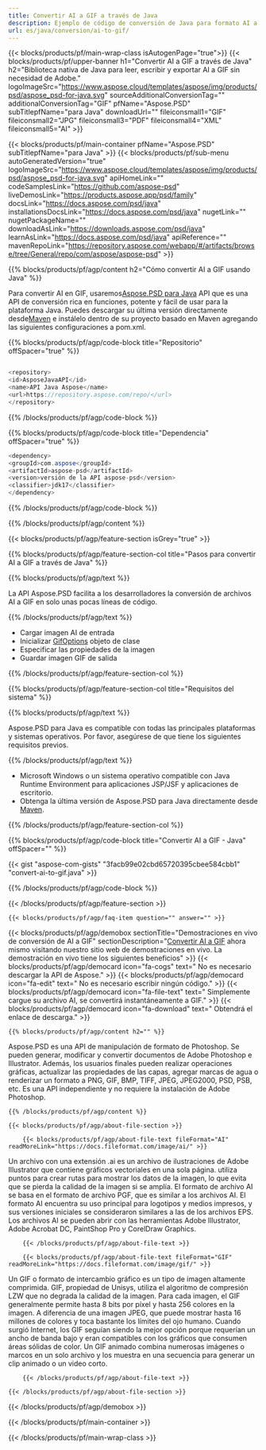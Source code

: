 ```yaml
---
title: Convertir AI a GIF a través de Java
description: Ejemplo de código de conversión de Java para formato AI a archivo GIF. Utilice este código de ejemplo para convertir AI a GIF dentro de cualquier aplicación basada en Web o Java de escritorio.
url: es/java/conversion/ai-to-gif/
---
```


{{< blocks/products/pf/main-wrap-class isAutogenPage="true">}}
{{< blocks/products/pf/upper-banner h1="Convertir AI a GIF a través de Java" h2="Biblioteca nativa de Java para leer, escribir y exportar AI a GIF sin necesidad de Adobe." logoImageSrc="https://www.aspose.cloud/templates/aspose/img/products/psd/aspose_psd-for-java.svg" sourceAdditionalConversionTag="" additionalConversionTag="GIF" pfName="Aspose.PSD" subTitlepfName="para Java" downloadUrl="" fileiconsmall1="GIF" fileiconsmall2="JPG" fileiconsmall3="PDF" fileiconsmall4="XML" fileiconsmall5="AI" >}}

{{< blocks/products/pf/main-container pfName="Aspose.PSD" subTitlepfName="para Java" >}}
{{< blocks/products/pf/sub-menu autoGeneratedVersion="true" logoImageSrc="https://www.aspose.cloud/templates/aspose/img/products/psd/aspose_psd-for-java.svg" apiHomeLink="" codeSamplesLink="https://github.com/aspose-psd" liveDemosLink="https://products.aspose.app/psd/family" docsLink="https://docs.aspose.com/psd/java" installationsDocsLink="https://docs.aspose.com/psd/java" nugetLink="" nugetPackageName="" downloadAsLink="https://downloads.aspose.com/psd/java" learnAsLink="https://docs.aspose.com/psd/java" apiReference="" mavenRepoLink="https://repository.aspose.com/webapp/#/artifacts/browse/tree/General/repo/com/aspose/aspose-psd" >}}

{{% blocks/products/pf/agp/content h2="Cómo convertir AI a GIF usando Java" %}}

Para convertir AI en GIF, usaremos<a href="/psd/{{< lang-code >}}java">Aspose.PSD para Java</a> API que es una API de conversión rica en funciones, potente y fácil de usar para la plataforma Java. Puedes descargar su última versión directamente desde<a href="https://repository.aspose.com/webapp/#/artifacts/browse/tree/General/repo/com/aspose/aspose-psd">Maven</a> e instálelo dentro de su proyecto basado en Maven agregando las siguientes configuraciones a pom.xml.

{{% blocks/products/pf/agp/code-block title="Repositorio" offSpacer="true" %}}

```cs

<repository>
<id>AsposeJavaAPI</id>
<name>API Java Aspose</name>
<url>https://repository.aspose.com/repo/</url>
</repository>

```

{{% /blocks/products/pf/agp/code-block %}}

{{% blocks/products/pf/agp/code-block title="Dependencia" offSpacer="true" %}}

```cs
<dependency>
<groupId>com.aspose</groupId>
<artifactId>aspose-psd</artifactId>
<version>versión de la API aspose-psd</version>
<classifier>jdk17</classifier>
</dependency>

```

{{% /blocks/products/pf/agp/code-block %}}

{{% /blocks/products/pf/agp/content %}}

{{< blocks/products/pf/agp/feature-section isGrey="true" >}}

{{% blocks/products/pf/agp/feature-section-col title="Pasos para convertir AI a GIF a través de Java" %}}

{{% blocks/products/pf/agp/text %}}

 La API Aspose.PSD facilita a los desarrolladores la conversión de archivos AI a GIF en solo unas pocas líneas de código.

{{% /blocks/products/pf/agp/text %}}

- Cargar imagen AI de entrada
- Inicializar [GifOptions](https://apireference.aspose.com/psd/java/com.aspose.psd.imageoptions/gifOptions) objeto de clase
- Especificar las propiedades de la imagen
- Guardar imagen GIF de salida

{{% /blocks/products/pf/agp/feature-section-col %}}

{{% blocks/products/pf/agp/feature-section-col title="Requisitos del sistema" %}}

{{% blocks/products/pf/agp/text %}}

 Aspose.PSD para Java es compatible con todas las principales plataformas y sistemas operativos. Por favor, asegúrese de que tiene los siguientes requisitos previos.

{{% /blocks/products/pf/agp/text %}}

- Microsoft Windows o un sistema operativo compatible con Java Runtime Environment para aplicaciones JSP/JSF y aplicaciones de escritorio.
- Obtenga la última versión de Aspose.PSD para Java directamente desde
 [Maven](https://repository.aspose.com/webapp/#/artifacts/browse/tree/General/repo/com/aspose/aspose-psd).

{{% /blocks/products/pf/agp/feature-section-col %}}

{{% blocks/products/pf/agp/code-block title="Convertir AI a GIF - Java" offSpacer="" %}}

{{< gist "aspose-com-gists" "3facb99e02cbd65720395cbee584cbb1" "convert-ai-to-gif.java" >}}

{{% /blocks/products/pf/agp/code-block %}}

{{< /blocks/products/pf/agp/feature-section >}}

    {{< blocks/products/pf/agp/faq-item question="" answer="" >}}
 

<!-- aboutfile Starts -->

{{< blocks/products/pf/agp/demobox sectionTitle="Demostraciones en vivo de conversión de AI a GIF" sectionDescription="[Convertir AI a GIF](https://products.aspose.app/psd/conversion/ai-to-gif) ahora mismo visitando nuestro sitio web de demostraciones en vivo. La demostración en vivo tiene los siguientes beneficios" >}}
        {{< blocks/products/pf/agp/democard icon="fa-cogs" text=" No es necesario descargar la API de Aspose." >}}
        {{< blocks/products/pf/agp/democard icon="fa-edit" text=" No es necesario escribir ningún código." >}}
        {{< blocks/products/pf/agp/democard icon="fa-file-text" text=" Simplemente cargue su archivo AI, se convertirá instantáneamente a GIF." >}}
        {{< blocks/products/pf/agp/democard icon="fa-download" text=" Obtendrá el enlace de descarga." >}}

    {{% blocks/products/pf/agp/content h2="" %}}

Aspose.PSD es una API de manipulación de formato de Photoshop. Se pueden generar, modificar y convertir documentos de Adobe Photoshop e Illustrator. Además, los usuarios finales pueden realizar operaciones gráficas, actualizar las propiedades de las capas, agregar marcas de agua o renderizar un formato a PNG, GIF, BMP, TIFF, JPEG, JPEG2000, PSD, PSB, etc. Es una API independiente y no requiere la instalación de Adobe Photoshop.  



    {{% /blocks/products/pf/agp/content %}}

    {{< blocks/products/pf/agp/about-file-section >}}

        {{< blocks/products/pf/agp/about-file-text fileFormat="AI" readMoreLink="https://docs.fileformat.com/image/ai/" >}}
Un archivo con una extensión .ai es un archivo de ilustraciones de Adobe Illustrator que contiene gráficos vectoriales en una sola página. utiliza puntos para crear rutas para mostrar los datos de la imagen, lo que evita que se pierda la calidad de la imagen si se amplía. El formato de archivo AI se basa en el formato de archivo PGF, que es similar a los archivos AI. El formato AI encuentra su uso principal para logotipos y medios impresos, y sus versiones iniciales se consideraron similares a las de los archivos EPS. Los archivos AI se pueden abrir con las herramientas Adobe Illustrator, Adobe Acrobat DC, PaintShop Pro y CorelDraw Graphics.

        {{< /blocks/products/pf/agp/about-file-text >}}

        {{< blocks/products/pf/agp/about-file-text fileFormat="GIF" readMoreLink="https://docs.fileformat.com/image/gif/" >}}
Un GIF o formato de intercambio gráfico es un tipo de imagen altamente comprimida. GIF, propiedad de Unisys, utiliza el algoritmo de compresión LZW que no degrada la calidad de la imagen. Para cada imagen, el GIF generalmente permite hasta 8 bits por píxel y hasta 256 colores en la imagen. A diferencia de una imagen JPEG, que puede mostrar hasta 16 millones de colores y toca bastante los límites del ojo humano. Cuando surgió Internet, los GIF seguían siendo la mejor opción porque requerían un ancho de banda bajo y eran compatibles con los gráficos que consumen áreas sólidas de color. Un GIF animado combina numerosas imágenes o marcos en un solo archivo y los muestra en una secuencia para generar un clip animado o un video corto.

        {{< /blocks/products/pf/agp/about-file-text >}}

    {{< /blocks/products/pf/agp/about-file-section >}}

{{< /blocks/products/pf/agp/demobox >}}

<!-- aboutfile Ends -->



{{< /blocks/products/pf/main-container >}}
    
{{< /blocks/products/pf/main-wrap-class >}}
